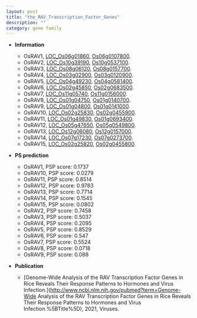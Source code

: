 ```yaml
---
layout: post
title: "the_RAV_Transcription_Factor_Genes"
description: ""
category: gene family
---
```


* **Information**  
    + OsRAV1, [LOC_Os06g01860](http://rice.uga.edu/cgi-bin/ORF_infopage.cgi?orf=LOC_Os06g01860), [Os06g0107800](http://rapdb.dna.affrc.go.jp/viewer/gbrowse_details/irgsp1?name=Os06g0107800).
    + OsRAV2, [LOC_Os10g39190](http://rice.uga.edu/cgi-bin/ORF_infopage.cgi?orf=LOC_Os10g39190), [Os10g0537100](http://rapdb.dna.affrc.go.jp/viewer/gbrowse_details/irgsp1?name=Os10g0537100).
    + OsRAV3, [LOC_Os08g06120](http://rice.uga.edu/cgi-bin/ORF_infopage.cgi?orf=LOC_Os08g06120), [Os08g0157700](http://rapdb.dna.affrc.go.jp/viewer/gbrowse_details/irgsp1?name=Os08g0157700).
    + OsRAV4, [LOC_Os03g02900](http://rice.uga.edu/cgi-bin/ORF_infopage.cgi?orf=LOC_Os03g02900), [Os03g0120900](http://rapdb.dna.affrc.go.jp/viewer/gbrowse_details/irgsp1?name=Os03g0120900).
    + OsRAV5, [LOC_Os04g49230](http://rice.uga.edu/cgi-bin/ORF_infopage.cgi?orf=LOC_Os04g49230), [Os04g0581400](http://rapdb.dna.affrc.go.jp/viewer/gbrowse_details/irgsp1?name=Os04g0581400).
    + OsRAV6, [LOC_Os02g45850](http://rice.uga.edu/cgi-bin/ORF_infopage.cgi?orf=LOC_Os02g45850), [Os02g0683500](http://rapdb.dna.affrc.go.jp/viewer/gbrowse_details/irgsp1?name=Os02g0683500).
    + OsRAV7, [LOC_Os11g05740](http://rice.uga.edu/cgi-bin/ORF_infopage.cgi?orf=LOC_Os11g05740), [Os11g0156000](http://rapdb.dna.affrc.go.jp/viewer/gbrowse_details/irgsp1?name=Os11g0156000).
    + OsRAV8, [LOC_Os01g04750](http://rice.uga.edu/cgi-bin/ORF_infopage.cgi?orf=LOC_Os01g04750), [Os01g0140700](http://rapdb.dna.affrc.go.jp/viewer/gbrowse_details/irgsp1?name=Os01g0140700).
    + OsRAV9, [LOC_Os01g04800](http://rice.uga.edu/cgi-bin/ORF_infopage.cgi?orf=LOC_Os01g04800), [Os01g0141000](http://rapdb.dna.affrc.go.jp/viewer/gbrowse_details/irgsp1?name=Os01g0141000).
    + OsRAV10, [LOC_Os02g25830](http://rice.uga.edu/cgi-bin/ORF_infopage.cgi?orf=LOC_Os02g25830), [Os02g0455900](http://rapdb.dna.affrc.go.jp/viewer/gbrowse_details/irgsp1?name=Os02g0455900).
    + OsRAV11, [LOC_Os01g49830](http://rice.uga.edu/cgi-bin/ORF_infopage.cgi?orf=LOC_Os01g49830), [Os01g0693400](http://rapdb.dna.affrc.go.jp/viewer/gbrowse_details/irgsp1?name=Os01g0693400).
    + OsRAV12, [LOC_Os05g47650](http://rice.uga.edu/cgi-bin/ORF_infopage.cgi?orf=LOC_Os05g47650), [Os05g0549800](http://rapdb.dna.affrc.go.jp/viewer/gbrowse_details/irgsp1?name=Os05g0549800).
    + OsRAV13, [LOC_Os12g06080](http://rice.uga.edu/cgi-bin/ORF_infopage.cgi?orf=LOC_Os12g06080), [Os12g0157000](http://rapdb.dna.affrc.go.jp/viewer/gbrowse_details/irgsp1?name=Os12g0157000).
    + OsRAV14, [LOC_Os07g17230](http://rice.uga.edu/cgi-bin/ORF_infopage.cgi?orf=LOC_Os07g17230), [Os07g0273700](http://rapdb.dna.affrc.go.jp/viewer/gbrowse_details/irgsp1?name=Os07g0273700).
    + OsRAV15, [LOC_Os02g25820](http://rice.uga.edu/cgi-bin/ORF_infopage.cgi?orf=LOC_Os02g25820), [Os02g0455800](http://rapdb.dna.affrc.go.jp/viewer/gbrowse_details/irgsp1?name=Os02g0455800).

* **PS prediction**
    + OsRAV1, PSP score: 0.1737
    + OsRAV10, PSP score: 0.0279
    + OsRAV11, PSP score: 0.8514
    + OsRAV12, PSP score: 0.9783
    + OsRAV13, PSP score: 0.7714
    + OsRAV14, PSP score: 0.1545
    + OsRAV15, PSP score: 0.0802
    + OsRAV2, PSP score: 0.7458
    + OsRAV3, PSP score: 0.5037
    + OsRAV4, PSP score: 0.2095
    + OsRAV5, PSP score: 0.8529
    + OsRAV6, PSP score: 0.547
    + OsRAV7, PSP score: 0.5524
    + OsRAV8, PSP score: 0.0718
    + OsRAV9, PSP score: 0.088

* **Publication**  
    + [Genome-Wide Analysis of the RAV Transcription Factor Genes in Rice Reveals Their Response Patterns to Hormones and Virus Infection.](http://www.ncbi.nlm.nih.gov/pubmed?term=Genome-Wide Analysis of the RAV Transcription Factor Genes in Rice Reveals Their Response Patterns to Hormones and Virus Infection.%5BTitle%5D), 2021, Viruses.


